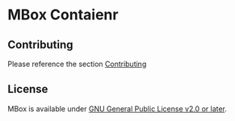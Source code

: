 # MBox Contaienr

## Contributing
Please reference the section [Contributing](https://github.com/MBoxPlus/mbox#contributing)

## License
MBox is available under [GNU General Public License v2.0 or later](./LICENSE).
